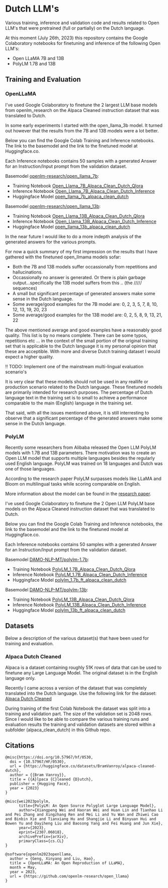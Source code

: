 # Dutch LLM's
Various training, inference and validation code and results related to Open LLM's that were pretrained (full or partially) on the Dutch language.

At this moment (July 26th, 2023) this repository contains the Google Colaboratory notebooks for finetuning and inference of the following Open LLM's:
* Open LLaMA 7B and 13B
* PolyLM 1.7B and 13B

## Training and Evaluation

### OpenLLaMA

I've used Google Colaboratory to finetune the 2 largest LLM base models from openlm_research on the Alpaca Cleaned instruction dataset that was translated to Dutch.

In some early experiments I started with the open_llama_3b model. It turned out however that the results from the 7B and 13B models were a lot better.

Below you can find the Google Colab Training and Inference notebooks. The link to the basemodel and the link to the finetuned model at Huggingface.co.

Each Inference notebooks contains 50 samples with a generated Answer for an Instruction/Input prompt from the validation dataset.

Basemodel [openlm-research/open_llama_7b](https://huggingface.co/openlm-research/open_llama_7b):
* Training Notebook [Open_Llama_7B_Alpaca_Clean_Dutch_Qlora](Open_Llama_7B_Alpaca_Clean_Dutch_Qlora.ipynb)
* Inference Notebook [Open_Llama_7B_Alpaca_Clean_Dutch_Inference](Open_Llama_7B_Alpaca_Clean_Dutch_Inference.ipynb)
* Huggingface Model [open_llama_7b_alpaca_clean_dutch](https://www.huggingface.co/robinsmits/open_llama_7b_alpaca_clean_dutch_qlora)

Basemodel [openlm-research/open_llama_13b](https://huggingface.co/openlm-research/open_llama_13b):
* Training Notebook [Open_Llama_13B_Alpaca_Clean_Dutch_Qlora](Open_Llama_13B_Alpaca_Clean_Dutch_Qlora.ipynb)
* Inference Notebook [Open_Llama_13B_Alpaca_Clean_Dutch_Inference](Open_Llama_13B_Alpaca_Clean_Dutch_Inference.ipynb)
* Huggingface Model [open_llama_13b_alpaca_clean_dutch](https://www.huggingface.co/robinsmits/open_llama_13b_alpaca_clean_dutch_qlora)

In the near future I would like to do a more indepth analysis of the generated answers for the various prompts.

For now a quick summary of my first impression on the results that I have gathered with the finetuned open_llmama models sofar:
* Both the 7B and 13B models suffer occassionally from repetitions and hallucinations.
* Occassionally no answer is generated. Or there is plain garbage output...specifically the 13B model suffers from this .. (the ///// sequences)
* A small but significant percentage of generated answers make some sense in the Dutch language.
* Some average/good examples for the 7B model are: 0, 2, 3, 5, 7, 8, 10, 12, 13, 19, 20, 23
* Some average/good examples for the 13B model are: 0, 2, 5, 8, 9, 13, 21, 22

The above mentioned average and good examples have a reasonably good quality. This list is by no means complete. There can be some typos, repetitions etc ... in the context of the small portion of the original training set that is applicable to the Dutch language it is my personal opinion that these are acceptible. With more and diverse Dutch training dataset I would expect a higher quality.

!! TODO: Implement one of the mainstream multi-lingual evaluation scenario's

It is very clear that these models should not be used in any reallife or production scenario related to the Dutch language. These finetuned models are primarily intended for research purposes. The percentage of Dutch language text in the training set is to small to achieve a performance comparable to the main (English) language in the training set.

That said, with all the issues mentioned above, it is still interresting to observe that a significant percentage of the generated answers make some sense in the Dutch language.

### PolyLM

Recently some researchers from Alibaba released the Open LLM PolyLM models with 1.7B and 13B parameters. There motivation was to create an Open LLM model that supports multiple languages besides the regularly used English language. PolyLM was trained on 18 languages and Dutch was one of those languages.

According to the research paper PolyLM surpasses models like LLaMA and Bloom on multilingual tasks while scoring comparable on English.

More information about the model can be found in the [research paper](https://arxiv.org/abs/2307.06018).

I've used Google Colaboratory to finetune the 2 Open LLM PolyLM base models on the Alpaca Cleaned instruction dataset that was translated to Dutch.

Below you can find the Google Colab Training and Inference notebooks, the link to the basemodel and the link to the finetuned model at Huggingface.co.

Each Inference notebooks contains 50 samples with a generated Answer for an Instruction/Input prompt from the validation dataset.

Basemodel [DAMO-NLP-MT/polylm-1.7b](https://huggingface.co/DAMO-NLP-MT/polylm-1.7b):
* Training Notebook [PolyLM_1.7B_Alpaca_Clean_Dutch_Qlora](PolyLM_1_7B_Alpaca_Clean_Dutch_Qlora.ipynb)
* Inference Notebook [PolyLM_1.7B_Alpaca_Clean_Dutch_Inference](PolyLM_1_7B_Alpaca_Clean_Dutch_Inference.ipynb)
* Huggingface Model [polylm_1.7b_ft_alpaca_clean_dutch](https://huggingface.co/robinsmits/polylm_1.7b_ft_alpaca_clean_dutch)

Basemodel [DAMO-NLP-MT/polylm-13b](https://huggingface.co/DAMO-NLP-MT/polylm-13b):
* Training Notebook [PolyLM_13B_Alpaca_Clean_Dutch_Qlora](PolyLM_13B_Alpaca_Clean_Dutch_Qlora.ipynb)
* Inference Notebook [PolyLM_13B_Alpaca_Clean_Dutch_Inference](PolyLM_13B_Alpaca_Clean_Dutch_Inference.ipynb)
* Huggingface Model [polylm_13b_ft_alpaca_clean_dutch](https://huggingface.co/robinsmits/polylm_13b_ft_alpaca_clean_dutch)

## Datasets

Below a description of the various dataset(s) that have been used for training and evaluation.

### Alpaca Dutch Cleaned

Alpaca is a dataset containing roughly 51K rows of data that can be used to finetune any Large Language Model. The original dataset is in the English language only.

Recently I came across a version of the dataset that was completely translated into the Dutch language. Use the following link for the dataset: [Alpaca Dutch Cleaned](https://www.huggingface.co/datasets/BramVanroy/alpaca-cleaned-dutch)

During training of the first Colab Notebook the dataset was split into a training and validation part. The size of the validation set is 2048 rows.
Since I would like to be able to compare the various training runs and evaluation results the training and validation datasets are stored within a subfolder (alpaca_clean_dutch) in this Github repo.

## Citations

```
@misc{https://doi.org/10.57967/hf/0530,
  doi = {10.57967/HF/0530},
  url = {https://huggingface.co/datasets/BramVanroy/alpaca-cleaned-dutch},
  author = {{Bram Vanroy}},
  title = {{A}lpaca {C}leaned {D}utch},
  publisher = {Hugging Face},
  year = {2023}
}
```

```
@misc{wei2023polylm,
      title={PolyLM: An Open Source Polyglot Large Language Model}, 
      author={Xiangpeng Wei and Haoran Wei and Huan Lin and Tianhao Li and Pei Zhang and Xingzhang Ren and Mei Li and Yu Wan and Zhiwei Cao and Binbin Xie and Tianxiang Hu and Shangjie Li and Binyuan Hui and Bowen Yu and Dayiheng Liu and Baosong Yang and Fei Huang and Jun Xie},
      year={2023},
      eprint={2307.06018},
      archivePrefix={arXiv},
      primaryClass={cs.CL}
}
```

```
@software{openlm2023openllama,
  author = {Geng, Xinyang and Liu, Hao},
  title = {OpenLLaMA: An Open Reproduction of LLaMA},
  month = May,
  year = 2023,
  url = {https://github.com/openlm-research/open_llama}
}
```